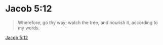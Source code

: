 # Jacob 5:12

> Wherefore, go thy way; watch the tree, and nourish it, according to my words.

[Jacob 5:12](https://www.churchofjesuschrist.org/study/scriptures/bofm/jacob/5?lang=eng&id=p12#p12)


